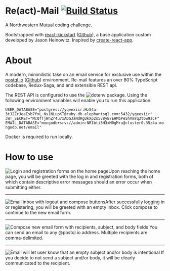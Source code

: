 # Re(act)-Mail [![Build Status](https://travis-ci.com/jason-heinowitz/NM-Coding-Challenge.svg?branch=dev)](https://travis-ci.com/jason-heinowitz/NM-Coding-Challenge)

A Northwestern Mutual coding challenge.

Bootstrapped with [react-kickstart](https://www.npmjs.com/package/react-ks) ([Github](https://github.com/jason-heinowitz/react-ks)), a base application custom developed by Jason Heinowitz. Inspired by [create-react-app](https://github.com/facebook/create-react-app).

# About

A modern, minimilistic take on  an email service for exclusive use within the [postql.io](https://postql.io) ([Github](https://github.com/oslabs-beta/PostQL)) environment. Re-mail features an over 80% TypeScript codebase, Redux-Saga, and and extensible REST api.

The REST API is configured to use the ![dotenv](https://www.npmjs.com/package/dotenv) package. Using the following environment variables will enable you to run this application:

`USER_DATABASE="postgres://yqeexiir:HzS4a-3tJ2ZrJeaEsb7fxL_Ns1NLupKT@ruby.db.elephantsql.com:5432/yqeexiir"
JWT_SECRET="McQfTjWnZr4u7xADGJaNdRgUkXp2s5v8yB?EHMbPeShVmYq3t6w9zCF"
EMAIL_DATABASE="mongodb+srv://admin:NR1bti5H3xM0gMru@cluster0.35z4u.mongodb.net/email"`

Docker is required to run locally.

# How to use

![Login and registration forms on the home page](https://i.imgur.com/EBzntLd.png "Home page forms")Upon reaching the home page, you will be greeted with the log in and registration forms, both of which contain descriptive error messages should an error occur when submitting either.
***
![Email inbox with logout and compose buttons](https://i.imgur.com/XVC8tne.png "Empty inbox")After successfully logging in or registering, you will be greeted with an empty inbox. Click compose to continue to the new email form.
***
![Compose new email form with recipients, subject, and body fields](https://i.imgur.com/WaKkGWw.png "Compose email form")
You can send an email to any @postql.io address. Multiple recipients are comma-delimited.
***
![Email will let user know that an empty subject and/or body is intentional](https://i.imgur.com/3eJQtpA.png "Email without subject nor body") If you decide to not send a subject and/or body, it will be clearly communicated to the recipient.
